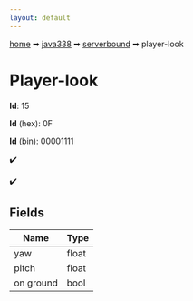 ```yaml
---
layout: default
---
```


[home](/) ➡ [java338](/protocol/java338) ➡ [serverbound](/protocol/java338/serverbound) ➡ player-look

# Player-look

**Id**: 15

**Id** (hex): 0F

**Id** (bin): 00001111

✔️

✔️

## Fields

Name | Type
---|---
yaw | float
pitch | float
on ground | bool

